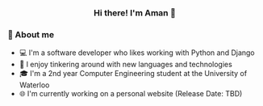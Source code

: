 <h3 align="center">Hi there! I'm Aman 👋</h3>
<h3> 📖 About me </h3>

* 💻 I'm a software developer who likes working with Python and Django
* 🌱 I enjoy tinkering around with new languages and technologies
* 🎓 I'm a 2nd year Computer Engineering student at the University of Waterloo
* 🌐 I'm currently working on a personal website (Release Date: TBD)
<!--
**AmanShah-11/AmanShah-11** is a ✨ _special_ ✨ repository because its `README.md` (this file) appears on your GitHub profile.

Here are some ideas to get you started:

- 🔭 I’m currently working on ...
- 🌱 I’m currently learning ...
- 👯 I’m looking to collaborate on ...
- 🤔 I’m looking for help with ...
- 💬 Ask me about ...
- 📫 How to reach me: ...
- 😄 Pronouns: ...
- ⚡ Fun fact: ...
-->
